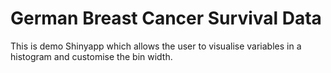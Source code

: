 # German Breast Cancer Survival Data

This is demo Shinyapp which allows the user to visualise variables in a histogram and customise the bin width.
